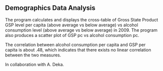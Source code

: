 Demographics Data Analysis
---
The program calculates and displays the cross-table of Gross State Product GSP level per capita (above average vs below average) vs alcohol consumption level (above average vs below average) in 2009. The program also produces a scatter plot of GSP pc vs alcohol consumption pc.

The correlation between alcohol consumption per capita and GSP per capita is about .48, which indicates that there exists no linear correlation between the two measures. 

In collaboration with A. Deka.
